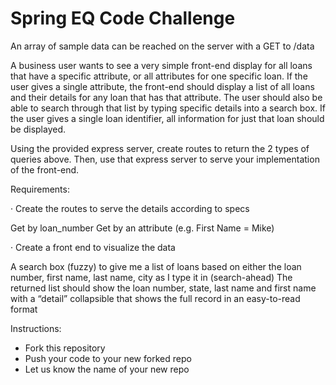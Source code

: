 # Spring EQ Code Challenge

An array of sample data can be reached on the server with a GET to /data

A business user wants to see a very simple front-end display for all loans that have a specific attribute, or all attributes for one specific loan. If the user gives a single attribute, the front-end should display a list of all loans and their details for any loan that has that attribute. The user should also be able to search through that list by typing specific details into a search box. If the user gives a single loan identifier, all information for just that loan should be displayed.

Using the provided express server, create routes to return the 2 types of queries above. Then, use that express server to serve your implementation of the front-end.

Requirements:

· Create the routes to serve the details according to specs

Get by loan_number
Get by an attribute (e.g. First Name = Mike)

· Create a front end to visualize the data

A search box (fuzzy) to give me a list of loans based on either the loan number, first name, last name, city as I type it in (search-ahead)
The returned list should show the loan number, state, last name and first name with a “detail” collapsible that shows the full record in an easy-to-read format

Instructions:

- Fork this repository
- Push your code to your new forked repo
- Let us know the name of your new repo
